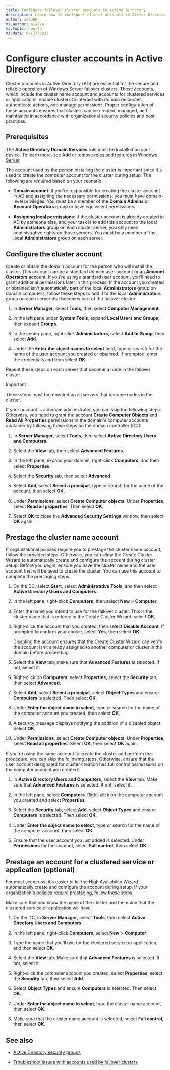 ```yaml
---
title: Configure failover cluster accounts in Active Directory
description: Learn how to configure cluster accounts in Active Directory for Windows Server failover clusters.
author: xelu86
ms.author: alalve
ms.topic: how-to
ms.date: 07/17/2025
---
```


# Configure cluster accounts in Active Directory

Cluster accounts in Active Directory (AD) are essential for the secure and reliable operation of Windows Server failover clusters. These accounts, which include the cluster name account and accounts for clustered services or applications, enable clusters to interact with domain resources, authenticate actions, and manage permissions. Proper configuration of these accounts ensures that clusters can be created, managed, and maintained in accordance with organizational security policies and best practices.

## Prerequisites

The **Active Directory Domain Services** role must be installed on your device. To learn more, see [Add or remove roles and features in Windows Server](/windows-server/administration/server-manager/add-remove-roles-features).

The account used by the person installing the cluster is important since it's used to create the computer account for the cluster during setup. The following are required based on your scenario:

- **Domain account**: If you're responsible for creating the cluster account in AD and assigning the necessary permissions, you must have domain-level privileges. You must be a member of the **Domain Admins** or **Account Operators** group or have equivalent permissions.

- **Assigning local permissions**: If the cluster account is already created in AD by someone else, and your task is to add this account to the local **Administrators** group on each cluster server, you only need administrative rights on those servers. You must be a member of the local **Administrators** group on each server.

## Configure the cluster account

Create or obtain the domain account for the person who will install the cluster. This account can be a standard domain user account or an **Account Operators** account. If you're using a standard user account, you'll need to grant additional permissions later in this process. If the account you created or obtained isn't automatically part of the local **Administrators** group on domain computers, follow these steps to add it to the local **Administrators** group on each server that becomes part of the failover cluster:

1. In **Server Manager**, select **Tools**, then select **Computer Management**.

1. In the left pane under **System Tools**, expand **Local Users and Groups**, then expand **Groups**.

1. In the center pane, right-click **Administrators**, select **Add to Group**, then select **Add**.

1. Under the **Enter the object names to select** field, type or search for the name of the user account you created or obtained. If prompted, enter the credentials and then select **OK**.

Repeat these steps on each server that become a node in the failover cluster.

> [!IMPORTANT]
> These steps must be repeated on all servers that become nodes in the cluster.

If your account is a domain administrator, you can skip the following steps. Otherwise, you need to grant the account **Create Computer Objects** and **Read All Properties** permissions in the domain's computer accounts container by following these steps on the domain controller (DC):

1. In **Server Manager**, select **Tools**, then select **Active Directory Users and Computers**.

1. Select the **View** tab, then select **Advanced Features**.

1. In the left pane, expand your domain, right-click **Computers**, and then select **Properties**.

1. Select the **Security** tab, then select **Advanced**.

1. Select **Add**, select **Select a principal**, type or search for the name of the account, then select **OK**.

1. Under **Permissions**, select **Create Computer objects**. Under **Properties**, select **Read all properties**. Then select **OK**.

1. Select **OK** to close the **Advanced Security Settings** window, then select **OK** again.

## Prestage the cluster name account

If organizational policies require you to prestage the cluster name account, follow the provided steps. Otherwise, you can allow the Create Cluster Wizard to automatically create and configure the account during cluster setup. Before you begin, ensure you have the cluster name and the user account that will be used to create the cluster. You can use this account to complete the prestaging steps:

1. On the DC, select **Start**, select **Administrative Tools**, and then select **Active Directory Users and Computers**.

1. In the left pane, right-click **Computers**, then select **New** > **Computer**.

1. Enter the name you intend to use for the failover cluster. This is the cluster name that is entered in the Create Cluster Wizard, select **OK**.

1. Right-click the account that you created, then select **Disable Account**. If prompted to confirm your choice, select **Yes**, then select **OK**.

   Disabling the account ensures that the Create Cluster Wizard can verify the account isn't already assigned to another computer or cluster in the domain before proceeding.

1. Select the **View** tab, make sure that **Advanced Features** is selected. If not, select it.

1. Right-click on **Computers**, select **Properties**, select the **Security** tab, then select **Advanced**.

1. Select **Add**, select **Select a principal**, select **Object Types** and ensure **Computers** is selected. Then select **OK**.

1. Under **Enter the object name to select**, type or search for the name of the computer account you created, then select **OK**.

1. A security message displays notifying the addition of a disabled object. Select **OK**.

1. Under **Permissions**, select **Create Computer objects**. Under **Properties**, select **Read all properties**. Select **OK**, then select **OK** again.

If you're using the same account to create the cluster and perform this procedure, you can skip the following steps. Otherwise, ensure that the user account designated for cluster creation has full control permissions on the computer account you created:

1. In **Active Directory Users and Computers**, select the **View** tab. Make sure that **Advanced Features** is selected. If not, select it.

1. In the left pane, select **Computers**. Right-click on the computer account you created and select **Properties**.

1. Select the **Security** tab, select **Add**, select **Object Types** and ensure **Computers** is selected. Then select **OK**.

1. Under **Enter the object name to select**, type or search for the name of the computer account, then select **OK**.

1. Ensure that the user account you just added is selected. Under **Permissions** for the account, select **Full control**, then select **OK**.

## Prestage an account for a clustered service or application (optional)

For most scenarios, it's easier to let the High Availability Wizard automatically create and configure the account during setup. If your organization's policies require prestaging, follow these steps.

Make sure that you know the name of the cluster and the name that the clustered service or application will have.

1. On the DC, in **Server Manager**, select **Tools**, then select **Active Directory Users and Computers**.

1. In the left pane, right-click **Computers**, select **New** > **Computer**.

1. Type the name that you'll use for the clustered service or application, and then select **OK**.

1. Select the **View** tab. Make sure that **Advanced Features** is selected. If not, select it.

1. Right-click the computer account you created, select **Properties**, select the **Security** tab, then select **Add**.

1. Select **Object Types** and ensure **Computers** is selected. Then select **OK**.

1. Under **Enter the object name to select**, type the cluster name account, then select **OK**.

1. Make sure that the cluster name account is selected, select **Full control**, then select **OK**.

## See also

- [Active Directory security groups](/windows-server/identity/ad-ds/manage/understand-security-groups)

- [Troubleshoot issues with accounts used by failover clusters](/troubleshoot/windows-server/high-availability/troubleshoot-issues-accounts-used-failover-clusters)

